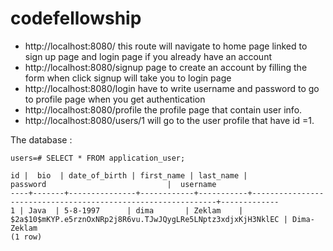# codefellowship

* http://localhost:8080/ this route will navigate to home page linked to sign up page and login page if you already have an account
* http://localhost:8080/signup page to create an account by filling the form when click signup will take you to login page 
* http://localhost:8080/login have to write username and password to go to profile page when you get authentication
* http://localhost:8080/profile the profile page that contain user info.
* http://localhost:8080/users/1 will go to the user profile that have id =1.

The database :
```
users=# SELECT * FROM application_user;

id |  bio  | date_of_birth | first_name | last_name |                           password                           |  username
----+-------+---------------+------------+-----------+--------------------------------------------------------------+-------------
1 | Java  | 5-8-1997      | dima       | Zeklam    | $2a$10$mKYP.e5rznOxNRp2j8R6vu.TJwJQygLRe5LNptz3xdjxKjH3NklEC | Dima-Zeklam
(1 row)
```